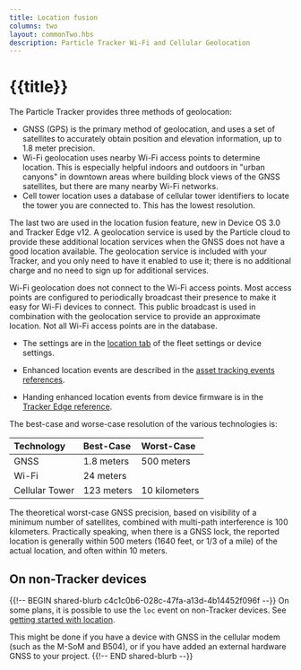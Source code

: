 ```yaml
---
title: Location fusion
columns: two
layout: commonTwo.hbs
description: Particle Tracker Wi-Fi and Cellular Geolocation
---
```


# {{title}}

The Particle Tracker provides three methods of geolocation:

- GNSS (GPS) is the primary method of geolocation, and uses a set of satellites to accurately obtain position and elevation information, up to 1.8 meter precision.
- Wi-Fi geolocation uses nearby Wi-Fi access points to determine location. This is especially helpful indoors and outdoors in "urban canyons" in downtown areas where building block views of the GNSS satellites, but there are many nearby Wi-Fi networks.
- Cell tower location uses a database of cellular tower identifiers to locate the tower you are connected to. This has the lowest resolution.

The last two are used in the location fusion feature, new in Device OS 3.0 and Tracker Edge v12. A geolocation service is used by the Particle cloud to provide these additional location services when the GNSS does not have a good location available. The geolocation service is included with your Tracker, and you only need to have it enabled to use it; there is no additional charge and no need to sign up for additional services.

Wi-Fi geolocation does not connect to the Wi-Fi access points. Most access points are configured to periodically broadcast their presence to make it easy for Wi-Fi devices to connect. This public broadcast is used in combination with the geolocation service to provide an approximate location. Not all Wi-Fi access points are in the database.

- The settings are in the [location tab](/getting-started/console/console/#location-settings) of the fleet settings or device settings.

- Enhanced location events are described in the [asset tracking events references](/reference/cloud-apis/api/#enhanced-location-events).

- Handing enhanced location events from device firmware is in the [Tracker Edge reference](/firmware/tracker-edge/tracker-edge-api-reference/#regenhancedloccallback-trackerlocation).

The best-case and worse-case resolution of the various technologies is:

| Technology | Best-Case | Worst-Case | 
| :--- | :--- | :--- |
| GNSS | 1.8 meters | 500 meters |
| Wi-Fi | 24 meters |  | 
| Cellular Tower | 123 meters | 10 kilometers |

The theoretical worst-case GNSS precision, based on visibility of a minimum number of satellites, combined with multi-path interference is 100 kilometers. Practically speaking, when there is a GNSS lock, the reported location is generally within 500 meters (1640 feet, or 1/3 of a mile) of the actual location, and often within 10 meters.

## On non-Tracker devices

{{!-- BEGIN shared-blurb c4c1c0b6-028c-47fa-a13d-4b14452f096f --}}
On some plans, it is possible to use the `loc` event on non-Tracker devices. See [getting started with location](/getting-started/cloud/location/).

This might be done if you have a device with GNSS in the cellular modem (such as the M-SoM and B504), or if you have added an external hardware GNSS to your project.
{{!-- END shared-blurb --}}
